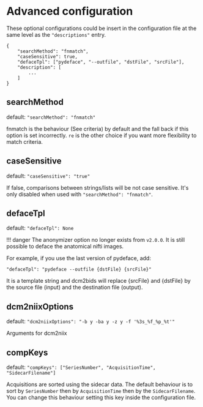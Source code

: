 # Advanced configuration

These optional configurations could be insert in the configuration file at the same level as the `"descriptions"` entry.

```
{
    "searchMethod": "fnmatch",
    "caseSensitive": true,
    "defaceTpl": ["pydeface", "--outfile", "dstFile", "srcFile"],
    "description": [
        ...
    ]
}
```

## searchMethod

default: `"searchMethod": "fnmatch"`

fnmatch is the behaviour (See criteria) by default and the fall back if this option is set incorrectly. `re` is the other choice if you want more flexibility to match criteria.

## caseSensitive

default: `"caseSensitive": "true"`

If false, comparisons between strings/lists will be not case sensitive.
It's only disabled when used with `"searchMethod": "fnmatch"`.

## defaceTpl

default: `"defaceTpl": None`

!!! danger
    The anonymizer option no longer exists from `v2.0.0`. It is still possible to deface the anatomical nifti images.

For example, if you use the last version of pydeface, add:

`"defaceTpl": "pydeface --outfile {dstFile} {srcFile}"`

It is a template string and dcm2bids will replace {srcFile} and {dstFile} by the source file (input) and the destination file (output).

## dcm2niixOptions

default: `"dcm2niixOptions": "-b y -ba y -z y -f '%3s_%f_%p_%t'"`

Arguments for dcm2niix

## compKeys

default: `"compKeys": ["SeriesNumber", "AcquisitionTime", "SidecarFilename"]`

Acquisitions are sorted using the sidecar data. The default behaviour is to sort by `SeriesNumber` then by `AcquisitionTime` then by the `SidecarFilename`. You can change this behaviour setting this key inside the configuration file.
